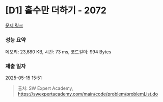 # [D1] 홀수만 더하기 - 2072 

[문제 링크](https://swexpertacademy.com/main/code/problem/problemDetail.do?contestProbId=AV5QSEhaA5sDFAUq) 

### 성능 요약

메모리: 23,680 KB, 시간: 73 ms, 코드길이: 994 Bytes

### 제출 일자

2025-05-15 15:51



> 출처: SW Expert Academy, https://swexpertacademy.com/main/code/problem/problemList.do